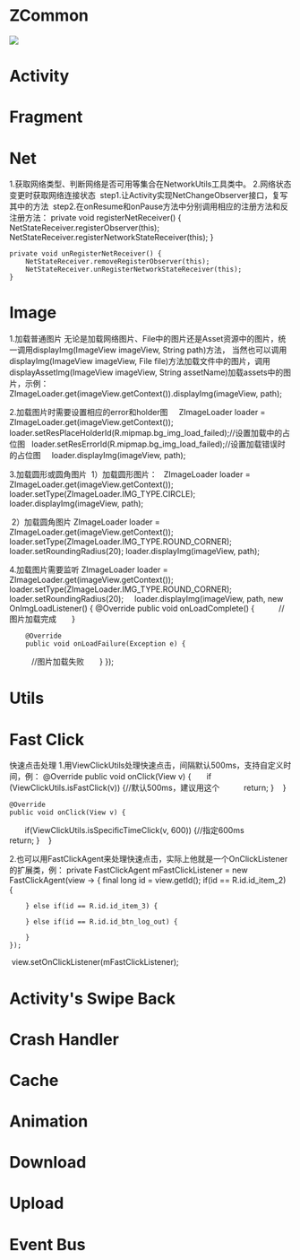 # ZCommon

[![](https://jitpack.io/v/yuyuyu123/ZCommon.svg)](https://jitpack.io/#yuyuyu123/ZCommon)

# Activity

# Fragment

# Net
1.获取网络类型、判断网络是否可用等集合在NetworkUtils工具类中。
2.网络状态变更时获取网络连接状态
  step1.让Activity实现NetChangeObserver接口，复写其中的方法
  step2.在onResume和onPause方法中分别调用相应的注册方法和反注册方法：
    private void registerNetReceiver() {
        NetStateReceiver.registerObserver(this);
        NetStateReceiver.registerNetworkStateReceiver(this);
    }

    private void unRegisterNetReceiver() {
        NetStateReceiver.removeRegisterObserver(this);
        NetStateReceiver.unRegisterNetworkStateReceiver(this);
    }
# Image
1.加载普通图片
无论是加载网络图片、File中的图片还是Asset资源中的图片，统一调用displayImg(ImageView imageView, String path)方法，
当然也可以调用displayImg(ImageView imageView, File file)方法加载文件中的图片，调用displayAssetImg(ImageView imageView, String assetName)加载assets中的图片，示例：ZImageLoader.get(imageView.getContext()).displayImg(imageView, path);

2.加载图片时需要设置相应的error和holder图
     ZImageLoader loader =  ZImageLoader.get(imageView.getContext());
     loader.setResPlaceHolderId(R.mipmap.bg_img_load_failed);//设置加载中的占位图
     loader.setResErrorId(R.mipmap.bg_img_load_failed);//设置加载错误时的占位图
     loader.displayImg(imageView, path);
     
3.加载圆形或圆角图片
  1）加载圆形图片：
     ZImageLoader loader =  ZImageLoader.get(imageView.getContext());
     loader.setType(ZImageLoader.IMG_TYPE.CIRCLE);
     loader.displayImg(imageView, path);
     
  2）加载圆角图片
     ZImageLoader loader =  ZImageLoader.get(imageView.getContext());
     loader.setType(ZImageLoader.IMG_TYPE.ROUND_CORNER);
     loader.setRoundingRadius(20);
     loader.displayImg(imageView, path);
     
4.加载图片需要监听
     ZImageLoader loader =  ZImageLoader.get(imageView.getContext());
     loader.setType(ZImageLoader.IMG_TYPE.ROUND_CORNER);
     loader.setRoundingRadius(20);
     loader.displayImg(imageView, path, new OnImgLoadListener() {
        @Override
        public void onLoadComplete() {
           //图片加载完成
        }

        @Override
        public void onLoadFailure(Exception e) {
           //图片加载失败
       }
     });
# Utils

# Fast Click
快速点击处理
1.用ViewClickUtils处理快速点击，间隔默认500ms，支持自定义时间，例：
   @Override
    public void onClick(View v) {
        if (ViewClickUtils.isFastClick(v)) {//默认500ms，建议用这个
            return;
        }
    }

    @Override
    public void onClick(View v) {
        if(ViewClickUtils.isSpecificTimeClick(v, 600)) {//指定600ms
           return;
        }
    }
    
2.也可以用FastClickAgent来处理快速点击，实际上他就是一个OnClickListener的扩展类，例：
  private FastClickAgent mFastClickListener = new FastClickAgent(view -> {
        final long id = view.getId();
        if(id == R.id.id_item_2) {
        
        } else if(id == R.id.id_item_3) {

        } else if(id == R.id.id_btn_log_out) {
           
        }
    });
  view.setOnClickListener(mFastClickListener);
  
# Activity's Swipe Back

# Crash Handler

# Cache

# Animation

# Download


# Upload

# Event Bus

